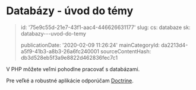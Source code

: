 Databázy - úvod do témy
=======================

> id: '75e9c55d-21e7-43f1-aac4-446626631177'
> slug:
> 	cs: databaze
> 	sk: databazy---uvod-do-temy
> 
> publicationDate: '2020-02-09 11:26:24'
> mainCategoryId: da2213d4-a5f9-41b3-a8b3-26a6fc240001
> sourceContentHash: db3d528eb5f3a9e8822d462836fec7c1

V PHP môžete veľmi pohodlne pracovať s databázami.

Pre veľké a robustné aplikácie odporúčam <a href="https://github.com/baraja-core/doctrine">Doctrine</a>.
